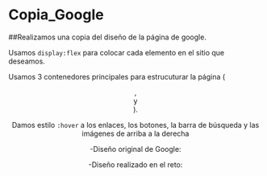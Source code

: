# Copia_Google

##Realizamos una copia del diseño de la página de google.

Usamos `display:flex` para colocar cada elemento en el sitio que deseamos.

Usamos 3 contenedores principales para estrucuturar la página (<header>, <section> y <footer>).

Damos estilo `:hover` a los enlaces, los botones, la barra de búsqueda y las imágenes de arriba a la derecha

-Diseño original de Google:

-Diseño realizado en el reto:
